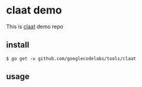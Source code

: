 # claat demo
This is [claat](https://github.com/googlecodelabs/tools) demo repo

## install
```
$ go get -u github.com/googlecodelabs/tools/claat
```

## usage
